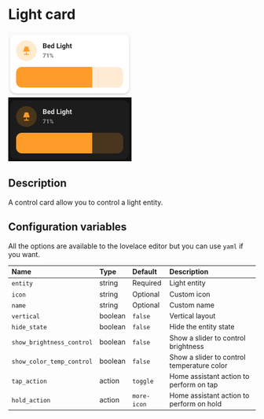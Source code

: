# Light card

![Light light](../images/light-light.png)
![Light dark](../images/light-dark.png)

## Description

A control card allow you to control a light entity.

## Configuration variables

All the options are available to the lovelace editor but you can use `yaml` if you want.

| Name                      | Type    | Default     | Description                                |
| :------------------------ | :------ | :---------- | :----------------------------------------- |
| `entity`                  | string  | Required    | Light entity                               |
| `icon`                    | string  | Optional    | Custom icon                                |
| `name`                    | string  | Optional    | Custom name                                |
| `vertical`                | boolean | `false`     | Vertical layout                            |
| `hide_state`              | boolean | `false`     | Hide the entity state                      |
| `show_brightness_control` | boolean | `false`     | Show a slider to control brightness        |
| `show_color_temp_control` | boolean | `false`     | Show a slider to control temperature color |
| `tap_action`              | action  | `toggle`    | Home assistant action to perform on tap    |
| `hold_action`             | action  | `more-icon` | Home assistant action to perform on hold   |
